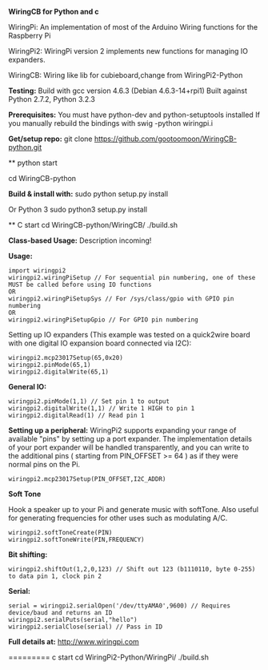 **WiringCB for Python and c**

WiringPi: An implementation of most of the Arduino Wiring
	functions for the Raspberry Pi

WiringPi2: WiringPi version 2 implements new functions for managing IO expanders.

WiringCB: Wiring like lib for cubieboard,change from  WiringPi2-Python

**Testing:**
Build with gcc version 4.6.3 (Debian 4.6.3-14+rpi1)
Built against Python 2.7.2, Python 3.2.3

**Prerequisites:**
You must have python-dev and python-setuptools installed
If you manually rebuild the bindings with swig -python wiringpi.i

**Get/setup repo:**
git clone https://github.com/gootoomoon/WiringCB-python.git

** python start

cd WiringCB-python

**Build & install with:**
sudo python setup.py install

Or Python 3
sudo python3 setup.py install

** C start
cd WiringCB-python/WiringCB/
./build.sh

**Class-based Usage:**
Description incoming!

**Usage:**

	import wiringpi2
	wiringpi2.wiringPiSetup // For sequential pin numbering, one of these MUST be called before using IO functions
	OR
	wiringpi2.wiringPiSetupSys // For /sys/class/gpio with GPIO pin numbering
	OR
	wiringpi2.wiringPiSetupGpio // For GPIO pin numbering

Setting up IO expanders (This example was tested on a quick2wire board with one digital IO expansion board connected via I2C):

	wiringpi2.mcp23017Setup(65,0x20)
	wiringpi2.pinMode(65,1)
	wiringpi2.digitalWrite(65,1)

**General IO:**

	wiringpi2.pinMode(1,1) // Set pin 1 to output
	wiringpi2.digitalWrite(1,1) // Write 1 HIGH to pin 1
	wiringpi2.digitalRead(1) // Read pin 1

**Setting up a peripheral:**
WiringPi2 supports expanding your range of available "pins" by setting up a port expander. The implementation details of
your port expander will be handled transparently, and you can write to the additional pins ( starting from PIN_OFFSET >= 64 )
as if they were normal pins on the Pi.

	wiringpi2.mcp23017Setup(PIN_OFFSET,I2C_ADDR)

**Soft Tone**

Hook a speaker up to your Pi and generate music with softTone. Also useful for generating frequencies for other uses such as modulating A/C.

	wiringpi2.softToneCreate(PIN)
	wiringpi2.softToneWrite(PIN,FREQUENCY)

**Bit shifting:**

	wiringpi2.shiftOut(1,2,0,123) // Shift out 123 (b1110110, byte 0-255) to data pin 1, clock pin 2

**Serial:**

	serial = wiringpi2.serialOpen('/dev/ttyAMA0',9600) // Requires device/baud and returns an ID
	wiringpi2.serialPuts(serial,"hello")
	wiringpi2.serialClose(serial) // Pass in ID

**Full details at:**
http://www.wiringpi.com




========= c start
	cd WiringPi2-Python/WiringPi/
	./build.sh
	




